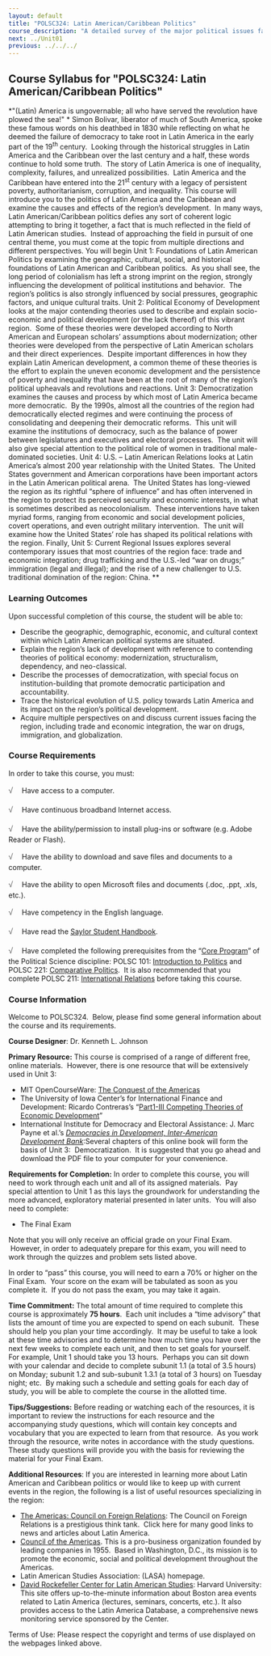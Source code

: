 ```yaml
---
layout: default
title: "POLSC324: Latin American/Caribbean Politics"
course_description: "A detailed survey of the major political issues facing Latin American and Caribbean countries from the pre-colonial era to the present. Topics include the region’s history, geography, economic and social development, political systems, and institutions."
next: ../Unit01
previous: ../../../
---
```

Course Syllabus for "POLSC324: Latin American/Caribbean Politics"
-----------------------------------------------------------------

*"(Latin) America is ungovernable; all who have served the revolution
have plowed the sea!" * Simon Bolivar, liberator of much of South
America, spoke these famous words on his deathbed in 1830 while
reflecting on what he deemed the failure of democracy to take root in
Latin America in the early part of the 19<sup>th</sup> century.  Looking
through the historical struggles in Latin America and the Caribbean over
the last century and a half, these words continue to hold some truth. 
The story of Latin America is one of inequality, complexity, failures,
and unrealized possibilities.  Latin America and the Caribbean have
entered into the 21<sup>st</sup> century with a legacy of persistent
poverty, authoritarianism, corruption, and inequality. This course will
introduce you to the politics of Latin America and the Caribbean and
examine the causes and effects of the region’s development.  In many
ways, Latin American/Caribbean politics defies any sort of coherent
logic attempting to bring it together, a fact that is much reflected in
the field of Latin American studies.  Instead of approaching the field
in pursuit of one central theme, you must come at the topic from
multiple directions and different perspectives. You will begin Unit 1:
Foundations of Latin American Politics by examining the geographic,
cultural, social, and historical foundations of Latin American and
Caribbean politics.  As you shall see, the long period of colonialism
has left a strong imprint on the region, strongly influencing the
development of political institutions and behavior.  The region’s
politics is also strongly influenced by social pressures, geographic
factors, and unique cultural traits. Unit 2: Political Economy of
Development looks at the major contending theories used to describe and
explain socio-economic and political development (or the lack thereof)
of this vibrant region.  Some of these theories were developed according
to North American and European scholars’ assumptions about
modernization; other theories were developed from the perspective of
Latin American scholars and their direct experiences.  Despite important
differences in how they explain Latin American development, a common
theme of these theories is the effort to explain the uneven economic
development and the persistence of poverty and inequality that have been
at the root of many of the region’s political upheavals and revolutions
and reactions. Unit 3: Democratization examines the causes and process
by which most of Latin America became more democratic.  By the 1990s,
almost all the countries of the region had democratically elected
regimes and were continuing the process of consolidating and deepening
their democratic reforms.  This unit will examine the institutions of
democracy, such as the balance of power between legislatures and
executives and electoral processes.  The unit will also give special
attention to the political role of women in traditional male-dominated
societies. Unit 4: U.S. – Latin American Relations looks at Latin
America’s almost 200 year relationship with the United States.  The
United States government and American corporations have been important
actors in the Latin American political arena.  The United States has
long-viewed the region as its rightful “sphere of influence” and has
often intervened in the region to protect its perceived security and
economic interests, in what is sometimes described as neocolonialism. 
These interventions have taken myriad forms, ranging from economic and
social development policies, covert operations, and even outright
military intervention.  The unit will examine how the United States’
role has shaped its political relations with the region. Finally, Unit
5: Current Regional Issues explores several contemporary issues that
most countries of the region face: trade and economic integration; drug
trafficking and the U.S.-led “war on drugs;” immigration (legal and
illegal); and the rise of a new challenger to U.S. traditional
domination of the region: China. **

### Learning Outcomes

Upon successful completion of this course, the student will be able
to:  

-   Describe the geographic, demographic, economic, and cultural context
    within which Latin American political systems are situated.
-   Explain the region’s lack of development with reference to
    contending theories of political economy: modernization,
    structuralism, dependency, and neo-classical.
-   Describe the processes of democratization, with special focus on
    institution-building that promote democratic participation and
    accountability.
-   Trace the historical evolution of U.S. policy towards Latin America
    and its impact on the region’s political development.
-   Acquire multiple perspectives on and discuss current issues facing
    the region, including trade and economic integration, the war on
    drugs, immigration, and globalization.

### Course Requirements

In order to take this course, you must:  
  
 <span
style="color: rgb(85, 85, 85); font-family: 'Myriad Pro', 'Gill Sans', 'Gill Sans MT', Calibri, sans-serif; font-size: 16px; line-height: 24px; text-align: left; -webkit-text-size-adjust: none; ">√
   </span>Have access to a computer.  
  
 <span
style="color: rgb(85, 85, 85); font-family: 'Myriad Pro', 'Gill Sans', 'Gill Sans MT', Calibri, sans-serif; font-size: 16px; line-height: 24px; text-align: left; -webkit-text-size-adjust: none; ">√
   </span>Have continuous broadband Internet access.  
  
 <span
style="color: rgb(85, 85, 85); font-family: 'Myriad Pro', 'Gill Sans', 'Gill Sans MT', Calibri, sans-serif; font-size: 16px; line-height: 24px; text-align: left; -webkit-text-size-adjust: none; ">√
   </span>Have the ability/permission to install plug-ins or software
(e.g. Adobe Reader or Flash).  
  
 <span
style="color: rgb(85, 85, 85); font-family: 'Myriad Pro', 'Gill Sans', 'Gill Sans MT', Calibri, sans-serif; font-size: 16px; line-height: 24px; text-align: left; -webkit-text-size-adjust: none; ">√
   </span>Have the ability to download and save files and documents to a
computer.  
  
 <span
style="color: rgb(85, 85, 85); font-family: 'Myriad Pro', 'Gill Sans', 'Gill Sans MT', Calibri, sans-serif; font-size: 16px; line-height: 24px; text-align: left; -webkit-text-size-adjust: none; ">√
   </span>Have the ability to open Microsoft files and documents (.doc,
.ppt, .xls, etc.).  
  
 <span
style="color: rgb(85, 85, 85); font-family: 'Myriad Pro', 'Gill Sans', 'Gill Sans MT', Calibri, sans-serif; font-size: 16px; line-height: 24px; text-align: left; -webkit-text-size-adjust: none; ">√
   </span>Have competency in the English language.  
  
 <span
style="color: rgb(85, 85, 85); font-family: 'Myriad Pro', 'Gill Sans', 'Gill Sans MT', Calibri, sans-serif; font-size: 16px; line-height: 24px; text-align: left; -webkit-text-size-adjust: none; ">√
   </span>Have read the [Saylor Student
Handbook](http://www.saylor.org/site/wp-content/uploads/2012/05/Saylor-StudentHandbook.pdf).  
  
 <span
style="color: rgb(85, 85, 85); font-family: 'Myriad Pro', 'Gill Sans', 'Gill Sans MT', Calibri, sans-serif; font-size: 16px; line-height: 24px; text-align: left; -webkit-text-size-adjust: none; ">√
   </span>Have completed the following prerequisites from the “[Core
Program](http://www.saylor.org/majors/political-science/)” of the
Political Science discipline: POLSC 101: [Introduction to
Politics](http://www.saylor.org/courses/polsc101/) and POLSC 221:
[Comparative Politics](http://www.saylor.org/courses/polsc221/).  It is
also recommended that you complete POLSC 211: [International
Relations](http://www.saylor.org/courses/polsc211/) before taking this
course.

### Course Information

Welcome to POLSC324.  Below, please find some general information about
the course and its requirements.

**Course Designer**: Dr. Kenneth L. Johnson

**Primary Resource:** This course is comprised of a range of different
free, online materials.  However, there is one resource that will be
extensively used in Unit 3:

-   MIT OpenCourseWare: [The Conquest of the
    Americas](http://ocw.mit.edu/courses/anthropology/21a-441-the-conquest-of-america-spring-2004/lecture-notes/)
-   The University of Iowa Center’s for International Finance and
    Development: Ricardo Contreras’s “[Part1-III Competing Theories of
    Economic
    Development](http://blogs.law.uiowa.edu/ebook/uicifd-ebook/part-1-iii-competing-theories-economic-development)”
-   International Institute for Democracy and Electoral Assistance: J.
    Marc Payne et al.’s [*Democracies in Development, Inter-American
    Development
    Bank*](http://www.idea.int/publications/dem_dev/):Several chapters
    of this online book will form the basis of Unit 3: 
    Democratization.  It is suggested that you go ahead and download the
    PDF file to your computer for your convenience.

**Requirements for Completion:** In order to complete this course, you
will need to work through each unit and all of its assigned materials.
 Pay special attention to Unit 1 as this lays the groundwork for
understanding the more advanced, exploratory material presented in later
units.  You will also need to complete:

-   The Final Exam

Note that you will only receive an official grade on your Final Exam.
 However, in order to adequately prepare for this exam, you will need to
work through the quizzes and problem sets listed above.

In order to “pass” this course, you will need to earn a 70% or higher on
the Final Exam.  Your score on the exam will be tabulated as soon as you
complete it.  If you do not pass the exam, you may take it again.

**Time Commitment:** The total amount of time required to complete this
course is approximately **75 hours**.  Each unit includes a “time
advisory” that lists the amount of time you are expected to spend on
each subunit.  These should help you plan your time accordingly.  It may
be useful to take a look at these time advisories and to determine how
much time you have over the next few weeks to complete each unit, and
then to set goals for yourself.  For example, Unit 1 should take you 13
hours.  Perhaps you can sit down with your calendar and decide to
complete subunit 1.1 (a total of 3.5 hours) on Monday; subunit 1.2 and
sub-subunit 1.3.1 (a total of 3 hours) on Tuesday night; etc.  By making
such a schedule and setting goals for each day of study, you will be
able to complete the course in the allotted time.

**Tips/Suggestions:** Before reading or watching each of the resources,
it is important to review the instructions for each resource and the
accompanying study questions, which will contain key concepts and
vocabulary that you are expected to learn from that resource.  As you
work through the resource, write notes in accordance with the study
questions.  These study questions will provide you with the basis for
reviewing the material for your Final Exam.

**Additional Resources**: If you are interested in learning more about
Latin American and Caribbean politics or would like to keep up with
current events in the region, the following is a list of useful
resources specializing in the region:

-   [The Americas: Council on Foreign
    Relations](http://www.cfr.org/americas/americas/p7909): The Council
    on Foreign Relations is a prestigious think tank.  Click here for
    many good links to news and articles about Latin America.
-   [Council of the Americas](http://coa.counciloftheamericas.org/).
    This is a pro-business organization founded by leading companies in
    1955.  Based in Washington, D.C., its mission is to promote the
    economic, social and political development throughout the Americas. 
-   Latin American Studies Association: (LASA) homepage.
-   [David Rockefeller Center for Latin American
    Studies](http://www.drclas.harvard.edu/): Harvard University: This
    site offers up-to-the-minute information about Boston area events
    related to Latin America (lectures, seminars, concerts, etc.). It
    also provides access to the Latin America Database, a comprehensive
    news monitoring service sponsored by the Center.

Terms of Use: Please respect the copyright and terms of use displayed on
the webpages linked above.
